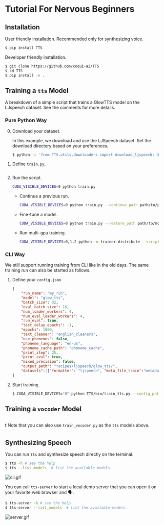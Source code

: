 # Tutorial For Nervous Beginners

## Installation

User friendly installation. Recommended only for synthesizing voice.

```bash
$ pip install TTS
```

Developer friendly installation.

```bash
$ git clone https://github.com/coqui-ai/TTS
$ cd TTS
$ pip install -e .
```

## Training a `tts` Model

A breakdown of a simple script that trains a GlowTTS model on the LJspeech dataset. See the comments for more details.

### Pure Python Way

0. Download your dataset.

    In this example, we download and use the LJSpeech dataset. Set the download directory based on your preferences.

    ```bash
    $ python -c 'from TTS.utils.downloaders import download_ljspeech; download_ljspeech("../recipes/ljspeech/");'
    ```

1. Define `train.py`.

    ```{literalinclude} ../../recipes/ljspeech/glow_tts/train_glowtts.py
    ```

2. Run the script.

    ```bash
    CUDA_VISIBLE_DEVICES=0 python train.py
    ```

    - Continue a previous run.

        ```bash
        CUDA_VISIBLE_DEVICES=0 python train.py --continue_path path/to/previous/run/folder/
        ```

    - Fine-tune a model.

        ```bash
        CUDA_VISIBLE_DEVICES=0 python train.py --restore_path path/to/model/checkpoint.pth
        ```

    - Run multi-gpu training.

        ```bash
        CUDA_VISIBLE_DEVICES=0,1,2 python -m trainer.distribute --script train.py
        ```

### CLI Way

We still support running training from CLI like in the old days. The same training run can also be started as follows.

1. Define your `config.json`

    ```json
    {
        "run_name": "my_run",
        "model": "glow_tts",
        "batch_size": 32,
        "eval_batch_size": 16,
        "num_loader_workers": 4,
        "num_eval_loader_workers": 4,
        "run_eval": true,
        "test_delay_epochs": -1,
        "epochs": 1000,
        "text_cleaner": "english_cleaners",
        "use_phonemes": false,
        "phoneme_language": "en-us",
        "phoneme_cache_path": "phoneme_cache",
        "print_step": 25,
        "print_eval": true,
        "mixed_precision": false,
        "output_path": "recipes/ljspeech/glow_tts/",
        "datasets":[{"formatter": "ljspeech", "meta_file_train":"metadata.csv", "path": "recipes/ljspeech/LJSpeech-1.1/"}]
    }
    ```

2. Start training.
    ```bash
    $ CUDA_VISIBLE_DEVICES="0" python TTS/bin/train_tts.py --config_path config.json
    ```

## Training a `vocoder` Model

```{literalinclude} ../../recipes/ljspeech/hifigan/train_hifigan.py
```

❗️ Note that you can also use ```train_vocoder.py``` as the ```tts``` models above.

## Synthesizing Speech

You can run `tts` and synthesize speech directly on the terminal.

```bash
$ tts -h # see the help
$ tts --list_models  # list the available models.
```

![cli.gif](https://github.com/coqui-ai/TTS/raw/main/images/tts_cli.gif)


You can call `tts-server` to start a local demo server that you can open it on
your favorite web browser and 🗣️.

```bash
$ tts-server -h # see the help
$ tts-server --list_models  # list the available models.
```
![server.gif](https://github.com/coqui-ai/TTS/raw/main/images/demo_server.gif)
